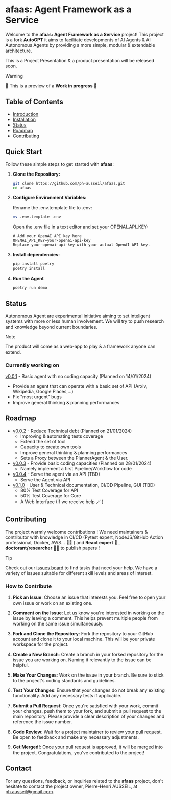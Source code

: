 # afaas: Agent Framework as a Service

Welcome to the **afaas: Agent Framework as a Service** project! This project is a fork **AutoGPT** it aims to facilitate developments of AI Agents & AI Autonomous Agents by providing a more simple, modular & extendable architecture.

This is a Project Presentation & a product presentation will be released soon.

> [!WARNING]
> 🚧 This is a preview of a **Work in progress** 🚧

## Table of Contents

- [Introduction](#afaas-agent-framework-as-a-service)
- [Installation](#quick-start)
- [Status](#status)
- [Roadmap](#roadmap)
- [Contributing](#contributing)
<!--- 
- [License](#license)-->

## Quick Start

Follow these simple steps to get started with **afaas**:

1. **Clone the Repository:**

   ```bash
   git clone https://github.com/ph-ausseil/afaas.git
   cd afaas
   ```

2. **Configure Environment Variables:**

   Rename the .env.template file to .env:

   ```bash
   mv .env.template .env
   ```

   Open the .env file in a text editor and set your OPENAI_API_KEY:

   ```dotenv
   # Add your OpenAI API key here
   OPENAI_API_KEY=your-openai-api-key
   Replace your-openai-api-key with your actual OpenAI API key.
   ```

3. **Install dependencies:**

   ```bash
   pip install poetry
   poetry install
   ```

4. **Run the Agent**

   ```bash
   poetry run demo
   ```

## Status

Autonomous Agent are experimental initiative aiming to set inteligent systems with more or less human involvement. We will try to push research and knowledge beyond current boundaries. 

> [!NOTE]
> The product will come as a web-app to play & a framework anyone can extend.

### Currently working on

[v0.0.1](https://github.com/ph-ausseil/afaas/milestone/2) - Basic agent with no coding capacity (Planned on 14/01/2024)
  - Provide an agent that can operate with a basic set of API (Arxiv, Wikipedia, Google Places,...)
  - Fix "most urgent" bugs
  - Improve general thinking & planning performances

## Roadmap

- [v0.0.2](https://github.com/ph-ausseil/afaas/milestone/3)  - Reduce Technical debt (Planned on 21/01/2024)
  - Improving & automating tests coverage
  - Extend the set of tool
  - Capacity to create own tools
  - Improve general thinking & planning performances
  - Sets a Proxy between the PlannerAgent & the User.
- [v0.0.3](https://github.com/ph-ausseil/afaas/milestone/4)  - Provide basic coding capacities (Planned on 28/01/2024)
  - Namely implement a first Pipeline/Workflow for code
- [v0.0.4](https://github.com/ph-ausseil/afaas/milestone/5)  - Serve the agent via an API (TBD)
  - Serve the Agent via API
- [v0.1.0](https://github.com/ph-ausseil/afaas/milestone/6)  - User & Technical documentation, CI/CD Pipeline, GUI (TBD)
  - 80% Test Coverage for API
  - 50% Test Coverage for Core
  - A Web Interface (If we receive help 🪄 )

## Contributing

The project warmly welcome contributions ! We need maintainers & contributor with knowledge in CI/CD (Pytest expert, NodeJS/GitHub Action professional, Docker, AWS... 🧙‍♂️ ) and **React expert** 🥷 , **doctorant/researcher** 🧑‍🔬 to publish papers !

> [!TIP]
> Check out our [issues board](https://github.com/users/ph-ausseil/projects/1/views/2) to find tasks that need your help. We have a variety of issues suitable for different skill levels and areas of interest.

### How to Contribute

1. **Pick an Issue**: Choose an issue that interests you. Feel free to open your own issue or work on an existing one.

2. **Comment on the Issue**: Let us know you're interested in working on the issue by leaving a comment. This helps prevent multiple people from working on the same issue simultaneously.

3. **Fork and Clone the Repository**: Fork the repository to your GitHub account and clone it to your local machine. This will be your private workspace for the project.

4. **Create a New Branch**: Create a branch in your forked repository for the issue you are working on. Naming it relevantly to the issue can be helpful.

5. **Make Your Changes**: Work on the issue in your branch. Be sure to stick to the project's coding standards and guidelines.

6. **Test Your Changes**: Ensure that your changes do not break any existing functionality. Add any necessary tests if applicable.

7. **Submit a Pull Request**: Once you're satisfied with your work, commit your changes, push them to your fork, and submit a pull request to the main repository. Please provide a clear description of your changes and reference the issue number.

8. **Code Review**: Wait for a project maintainer to review your pull request. Be open to feedback and make any necessary adjustments.

9. **Get Merged!**: Once your pull request is approved, it will be merged into the project. Congratulations, you've contributed to the project!


<!--

> [!NOTE]
> Useful information that users should know, even when skimming content.

> [!TIP]
> Helpful advice for doing things better or more easily.

> [!IMPORTANT]
> Key information users need to know to achieve their goal.

> [!WARNING]
> Urgent info that needs immediate user attention to avoid problems.

> [!CAUTION]
> Advises about risks or negative outcomes of certain actions.
and provide additional functionalities, namely : 

1. **Separate Agent Functionalities**: Facilitate teamwork by dividing agent functionalities into four parts:
   - **Agent Main**: Focuses on UI ↔ Agent ↔ Database interfaces, supporting CRUD & Execution.
   - **Agent Loop**: Concentrates on the Agent execution logic.
   - **Agent Models**: Gather Settings and Configurations required to run an Agent. 
   - **Agent Strategies**: Emphasizes the creation of (dynamic) prompts for the Machine Learning Back-end.

2. **Support Multiple Users**: Allows multi-user, so you can provide your agent via an API/Service to multiple persons/programs.

3. **Support Multiple Agent Instances**: Enables work on different projects.

4. **Support Various Agent Types**: Facilitates the creation of specialist agents.

5. **Support Various Memory Back-ends**: Including AWS, Azure, and MongoDB.

<!--🚧 **Work in progress**: Please check the branch status for further information. 🚧

## Table of Contents


- [afaas: Agent Framework as a Service](#afaas-agent-framework-as-a-service)
- [Table of Contents](#table-of-contents)
- [Tutorials : Build my First Agent](#tutorials)
- [afaas - GitHub Branches](#afaas---github-branches)
- [Contributing](#contributing)
- [Setup and Execution](#setup-and-execution)
- [Modules](#our-modules)
- [Contact](#contact)

## afaas - GitHub Branches
)

<!--


Status Indicators:
✅ (U+2705) - OK, Completed, Success
❌ (U+274C) - Not OK, Error, Failed
⚠️ (U+26A0 U+FE0F) - Warning, Caution
🔄 (U+1F504) - Pending, In Progress, Refreshing
🔴 (U+1F534) - Stop, Critical Issue
🔵 (U+1F535) - Information, Note
⏳ (U+23F3) - Loading, Time Consuming Process
🚧 (U+1F6A7) - Under Construction, Work in Progress
Annotations:
ℹ️ (U+2139 U+FE0F) - Information
❗ (U+2757) - Important, Exclamation
❓ (U+2753) - Question, Help
📌 (U+1F4CC) - Pin, Important Note
🔍 (U+1F50D) - Search, Observe, Detail
💡 (U+1F4A1) - Idea, Tip, Suggestion
Feedback & Interaction:
👍 (U+1F44D) - Approve, Agree
👎 (U+1F44E) - Disapprove, Disagree
💬 (U+1F4AC) - Comment, Discussion
🌟 (U+1F31F) - Star, Favorite, Highlight
🔔 (U+1F514) - Notification, Alert
Navigation & Layout:
⬆️ (U+2B06 U+FE0F) - Up, Previous
⬇️ (U+2B07 U+FE0F) - Down, Next
➡️ (U+27A1 U+FE0F) - Right, Forward
⬅️ (U+2B05 U+FE0F) - Left, Back
🔝 (U+1F51D) - Top, Beginning
Miscellaneous:
📢 (U+1F4E2) - Announcement
🆕 (U+1F195) - New Feature or Addition
🛑 (U+1F6D1) - Stop, Halt
📆 (U+1F4C6) - Date, Schedule
📊 (U+1F4CA) - Statistics, Data

For more detailed contribution guidelines, please refer to `CONTRIBUTING.md`.

## Setup and Execution

We recommend using AutoGPT guidelines.
-->

## Contact

For any questions, feedback, or inquiries related to the **afaas** project, don't hesitate to contact the project owner, Pierre-Henri AUSSEIL, at [ph.ausseil@gmail.com](mailto:ph.ausseil@gmail.com).
